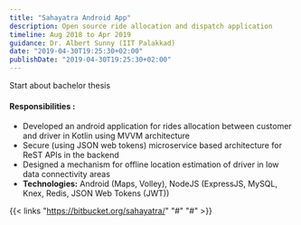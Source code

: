 ```yaml
---
title: "Sahayatra Android App"
description: Open source ride allocation and dispatch application
timeline: Aug 2018 to Apr 2019
guidance: Dr. Albert Sunny (IIT Palakkad)
date: "2019-04-30T19:25:30+02:00"
publishDate: "2019-04-30T19:25:30+02:00"
---
```


Start about bachelor thesis


<!--more-->

#### **Responsibilities :**


- Developed an android application for rides allocation between customer and driver in Kotlin using MVVM architecture
- Secure (using JSON web tokens) microservice based architecture for ReST APIs in the backend
- Designed a mechanism for offline location estimation of driver in low data connectivity areas
- **Technologies:** Android (Maps, Volley), NodeJS (ExpressJS, MySQL, Knex, Redis, JSON Web Tokens (JWT))

{{< links "https://bitbucket.org/sahayatra/" "#" "#" >}}
